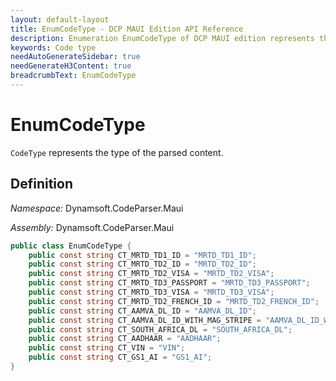 ```yaml
---
layout: default-layout
title: EnumCodeType - DCP MAUI Edition API Reference
description: Enumeration EnumCodeType of DCP MAUI edition represents the type of the parsed content.
keywords: Code type
needAutoGenerateSidebar: true
needGenerateH3Content: true
breadcrumbText: EnumCodeType
---
```


# EnumCodeType

`CodeType` represents the type of the parsed content.

## Definition

*Namespace:* Dynamsoft.CodeParser.Maui

*Assembly:* Dynamsoft.CodeParser.Maui

```csharp
public class EnumCodeType {
    public const string CT_MRTD_TD1_ID = "MRTD_TD1_ID";
    public const string CT_MRTD_TD2_ID = "MRTD_TD2_ID";
    public const string CT_MRTD_TD2_VISA = "MRTD_TD2_VISA";
    public const string CT_MRTD_TD3_PASSPORT = "MRTD_TD3_PASSPORT";
    public const string CT_MRTD_TD3_VISA = "MRTD_TD3_VISA";
    public const string CT_MRTD_TD2_FRENCH_ID = "MRTD_TD2_FRENCH_ID";
    public const string CT_AAMVA_DL_ID = "AAMVA_DL_ID";
    public const string CT_AAMVA_DL_ID_WITH_MAG_STRIPE = "AAMVA_DL_ID_WITH_MAG_STRIPE";
    public const string CT_SOUTH_AFRICA_DL = "SOUTH_AFRICA_DL";
    public const string CT_AADHAAR = "AADHAAR";
    public const string CT_VIN = "VIN";
    public const string CT_GS1_AI = "GS1_AI";
}
```
